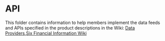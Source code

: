 API
===

This folder contains information to help members implement the data feeds and APIs
specified in the product descriptions in the Wiki: [Data Providers](https://github.com/fintechsandbox/project-sandcastle/wiki/Data-Providers),[Six Financial Information Wiki](https://github.com/fintechsandbox/project-sandcastle/wiki/six_financial_information)
